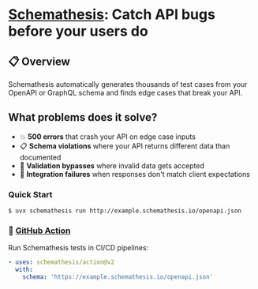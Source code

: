 # [Schemathesis]([https://schemathesis.io](https://github.com/schemathesis/schemathesis)): Catch API bugs before your users do

## 📋 Overview

Schemathesis automatically generates thousands of test cases from your OpenAPI or GraphQL schema and finds edge cases that break your API.

## What problems does it solve?

- 💥 **500 errors** that crash your API on edge case inputs
- 📋 **Schema violations** where your API returns different data than documented  
- 🚪 **Validation bypasses** where invalid data gets accepted
- 🔗 **Integration failures** when responses don't match client expectations

### Quick Start

```console
$ uvx schemathesis run http://example.schemathesis.io/openapi.json
```

### 🚀 [GitHub Action](https://github.com/schemathesis/action)

Run Schemathesis tests in CI/CD pipelines:

```yaml
- uses: schemathesis/action@v2
  with:
    schema: 'https://example.schemathesis.io/openapi.json'
```
